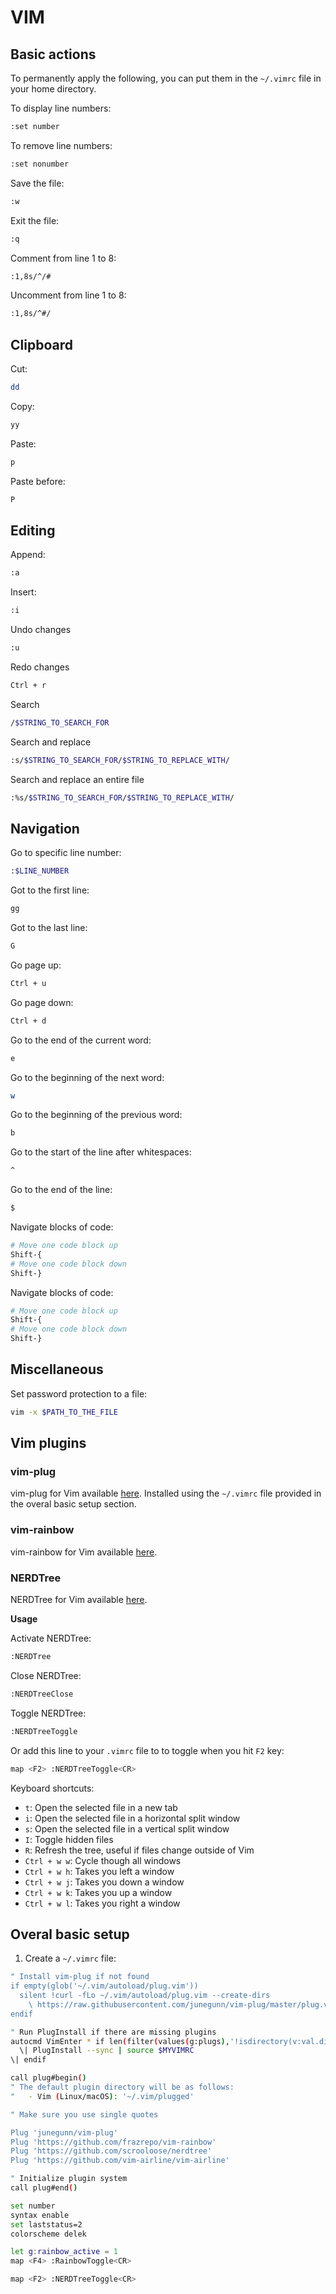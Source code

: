 # VIM

## Basic actions

To permanently apply the following, you can put them in the `~/.vimrc` file in your home directory.

To display line numbers:

```bash
:set number
```

To remove line numbers:

```bash
:set nonumber
```

Save the file:

```bash
:w
```

Exit the file:

```bash
:q
```

Comment from line 1 to 8:

```bash
:1,8s/^/#
```

Uncomment from line 1 to 8:

```bash
:1,8s/^#/
```

## Clipboard

Cut:

```bash
dd
```

Copy:

```bash
yy
```

Paste:

```bash
p
```

Paste before:

```bash
P
```

## Editing

Append:

```bash
:a
```

Insert:

```bash
:i
```

Undo changes

```bash
:u
```

Redo changes

```bash
Ctrl + r
```

Search

```bash
/$STRING_TO_SEARCH_FOR
```

Search and replace

```bash
:s/$STRING_TO_SEARCH_FOR/$STRING_TO_REPLACE_WITH/
```

Search and replace an entire file

```bash
:%s/$STRING_TO_SEARCH_FOR/$STRING_TO_REPLACE_WITH/
```

## Navigation

Go to specific line number:

```bash
:$LINE_NUMBER
```

Got to the first line:

```bash
gg
```

Got to the last line:

```bash
G
```

Go page up:

```bash
Ctrl + u
```

Go page down:

```bash
Ctrl + d
```

Go to the end of the current word:

```bash
e
```

Go to the beginning of the next word:

```bash
w
```

Go to the beginning of the previous word:

```bash
b
```

Go to the start of the line after whitespaces:

```bash
^
```

Go to the end of the line:

```bash
$
```

Navigate blocks of code:

```bash
# Move one code block up
Shift-{
# Move one code block down
Shift-}
```

Navigate blocks of code:

```bash
# Move one code block up
Shift-{
# Move one code block down
Shift-}
```

## Miscellaneous

Set password protection to a file:

```bash
vim -x $PATH_TO_THE_FILE
```

## Vim plugins

### vim-plug

vim-plug for Vim available [here](https://github.com/junegunn/vim-plug). Installed using the `~/.vimrc` file provided in the overal basic setup section.

### vim-rainbow

vim-rainbow for Vim available [here](https://github.com/frazrepo/vim-rainbow).

### NERDTree

NERDTree for Vim available [here](https://github.com/scrooloose/nerdtree).

**Usage**

Activate NERDTree:

```bash
:NERDTree 
```

Close NERDTree:

```bash
:NERDTreeClose 
```

Toggle NERDTree:

```bash
:NERDTreeToggle
```

Or add this line to your `.vimrc` file to to toggle when you hit `F2` key:

```bash
map <F2> :NERDTreeToggle<CR>
```

Keyboard shortcuts:

- `t`: Open the selected file in a new tab
- `i`: Open the selected file in a horizontal split window
- `s`: Open the selected file in a vertical split window
- `I`: Toggle hidden files
- `R`: Refresh the tree, useful if files change outside of Vim
- `Ctrl + w w`: Cycle though all windows
- `Ctrl + w h`: Takes you left a window
- `Ctrl + w j`: Takes you down a window
- `Ctrl + w k`: Takes you up a window
- `Ctrl + w l`: Takes you right a window

## Overal basic setup

1. Create a `~/.vimrc` file:

```bash
" Install vim-plug if not found
if empty(glob('~/.vim/autoload/plug.vim'))
  silent !curl -fLo ~/.vim/autoload/plug.vim --create-dirs
    \ https://raw.githubusercontent.com/junegunn/vim-plug/master/plug.vim
endif

" Run PlugInstall if there are missing plugins
autocmd VimEnter * if len(filter(values(g:plugs),'!isdirectory(v:val.dir)'))
  \| PlugInstall --sync | source $MYVIMRC
\| endif

call plug#begin()
" The default plugin directory will be as follows:
"   - Vim (Linux/macOS): '~/.vim/plugged'

" Make sure you use single quotes

Plug 'junegunn/vim-plug'
Plug 'https://github.com/frazrepo/vim-rainbow'
Plug 'https://github.com/scrooloose/nerdtree'
Plug 'https://github.com/vim-airline/vim-airline'

" Initialize plugin system
call plug#end()

set number
syntax enable
set laststatus=2
colorscheme delek

let g:rainbow_active = 1 
map <F4> :RainbowToggle<CR>

map <F2> :NERDTreeToggle<CR>
```
